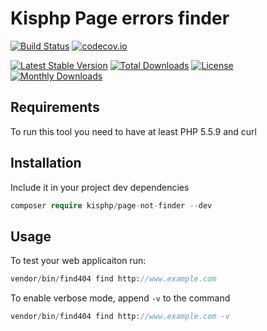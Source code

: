 # Kisphp Page errors finder

[![Build Status](https://travis-ci.org/kisphp/page-not-finder.svg?branch=master)](https://travis-ci.org/kisphp/page-not-finder)
[![codecov.io](https://codecov.io/github/kisphp/page-not-finder/coverage.svg?branch=master)](https://codecov.io/github/kisphp/page-not-finder?branch=master)

[![Latest Stable Version](https://poser.pugx.org/kisphp/page-not-finder/v/stable)](https://packagist.org/packages/kisphp/page-not-finder)
[![Total Downloads](https://poser.pugx.org/kisphp/page-not-finder/downloads)](https://packagist.org/packages/kisphp/page-not-finder)
[![License](https://poser.pugx.org/kisphp/page-not-finder/license)](https://packagist.org/packages/kisphp/page-not-finder)
[![Monthly Downloads](https://poser.pugx.org/kisphp/page-not-finder/d/monthly)](https://packagist.org/packages/kisphp/page-not-finder)


## Requirements

To run this tool you need to have at least PHP 5.5.9 and curl

## Installation

Include it in your project dev dependencies

```php
composer require kisphp/page-not-finder --dev
```

## Usage

To test your web applicaiton run:

```php
vendor/bin/find404 find http://www.example.com
```

To enable verbose mode, append `-v` to the command

```php
vendor/bin/find404 find http://www.example.com -v
```
